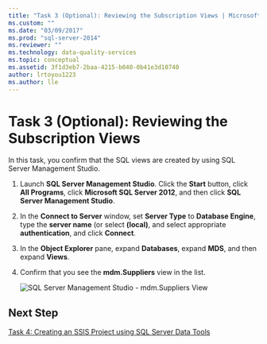 ```yaml
---
title: "Task 3 (Optional): Reviewing the Subscription Views | Microsoft Docs"
ms.custom: ""
ms.date: "03/09/2017"
ms.prod: "sql-server-2014"
ms.reviewer: ""
ms.technology: data-quality-services
ms.topic: conceptual
ms.assetid: 3f1d3eb7-2baa-4215-b040-0b41e3d10740
author: lrtoyou1223
ms.author: lle
---
```

# Task 3 (Optional): Reviewing the Subscription Views
  In this task, you confirm that the SQL views are created by using SQL Server Management Studio.

1.  Launch **SQL Server Management Studio**. Click the **Start** button, click **All Programs**, click **Microsoft SQL Server 2012**, and then click **SQL Server Management Studio**.

2.  In the **Connect to Server** window, set **Server Type** to **Database Engine**, type the **server name** (or select **(local)**, and select appropriate **authentication**, and click **Connect**.

3.  In the **Object Explorer** pane, expand **Databases**, expand **MDS**, and then expand **Views**.

4.  Confirm that you see the **mdm.Suppliers** view in the list.

     ![SQL Server Management Studio - mdm.Suppliers View](../../2014/tutorials/media/et-reviewingthesubscriptionviews.jpg "SQL Server Management Studio - mdm.Suppliers View")

## Next Step
 [Task 4: Creating an SSIS Project using SQL Server Data Tools](../../2014/tutorials/task-4-creating-an-ssis-project-using-sql-server-data-tools.md)